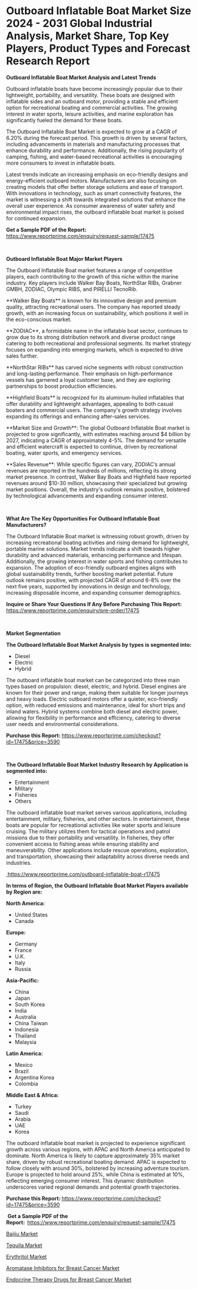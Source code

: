 <p><h1>Outboard Inflatable Boat Market Size 2024 - 2031 Global Industrial Analysis, Market Share, Top Key Players, Product Types and Forecast Research Report</h1></p><p><strong>Outboard Inflatable Boat Market Analysis and Latest Trends</strong></p>
<p><p>Outboard inflatable boats have become increasingly popular due to their lightweight, portability, and versatility. These boats are designed with inflatable sides and an outboard motor, providing a stable and efficient option for recreational boating and commercial activities. The growing interest in water sports, leisure activities, and marine exploration has significantly fueled the demand for these boats. </p><p>The Outboard Inflatable Boat Market is expected to grow at a CAGR of 6.20% during the forecast period. This growth is driven by several factors, including advancements in materials and manufacturing processes that enhance durability and performance. Additionally, the rising popularity of camping, fishing, and water-based recreational activities is encouraging more consumers to invest in inflatable boats. </p><p>Latest trends indicate an increasing emphasis on eco-friendly designs and energy-efficient outboard motors. Manufacturers are also focusing on creating models that offer better storage solutions and ease of transport. With innovations in technology, such as smart connectivity features, the market is witnessing a shift towards integrated solutions that enhance the overall user experience. As consumer awareness of water safety and environmental impact rises, the outboard inflatable boat market is poised for continued expansion.</p></p>
<p><strong>Get a Sample PDF of the Report:&nbsp;</strong> <a href="https://www.reportprime.com/enquiry/request-sample/17475?utm_campaign=1159&utm_medium=2&utm_source=Github&utm_content=ia&utm_term=19112024&utm_id=outboard-inflatable-boat">https://www.reportprime.com/enquiry/request-sample/17475</a></p>
<p>&nbsp;</p>
<p><strong>Outboard Inflatable Boat Major Market Players</strong></p>
<p><p>The Outboard Inflatable Boat market features a range of competitive players, each contributing to the growth of this niche within the marine industry. Key players include Walker Bay Boats, NorthStar RIBs, Grabner GMBH, ZODIAC, Olympic RIBS, and PIRELLI TecnoRib. </p><p>**Walker Bay Boats** is known for its innovative design and premium quality, attracting recreational users. The company has reported steady growth, with an increasing focus on sustainability, which positions it well in the eco-conscious market.</p><p>**ZODIAC**, a formidable name in the inflatable boat sector, continues to grow due to its strong distribution network and diverse product range catering to both recreational and professional segments. Its market strategy focuses on expanding into emerging markets, which is expected to drive sales further.</p><p>**NorthStar RIBs** has carved niche segments with robust construction and long-lasting performance. Their emphasis on high-performance vessels has garnered a loyal customer base, and they are exploring partnerships to boost production efficiencies.</p><p>**Highfield Boats** is recognized for its aluminum-hulled inflatables that offer durability and lightweight advantages, appealing to both casual boaters and commercial users. The company's growth strategy involves expanding its offerings and enhancing after-sales services.</p><p>**Market Size and Growth**: The global Outboard Inflatable Boat market is projected to grow significantly, with estimates reaching around $4 billion by 2027, indicating a CAGR of approximately 4-5%. The demand for versatile and efficient watercraft is expected to continue, driven by recreational boating, water sports, and emergency services.</p><p>**Sales Revenue**: While specific figures can vary, ZODIAC’s annual revenues are reported in the hundreds of millions, reflecting its strong market presence. In contrast, Walker Bay Boats and Highfield have reported revenues around $10-30 million, showcasing their specialized but growing market positions. Overall, the industry's outlook remains positive, bolstered by technological advancements and expanding consumer interest.</p></p>
<p>&nbsp;</p>
<p><strong>What Are The Key Opportunities For Outboard Inflatable Boat Manufacturers?</strong></p>
<p><p>The Outboard Inflatable Boat market is witnessing robust growth, driven by increasing recreational boating activities and rising demand for lightweight, portable marine solutions. Market trends indicate a shift towards higher durability and advanced materials, enhancing performance and lifespan. Additionally, the growing interest in water sports and fishing contributes to expansion. The adoption of eco-friendly outboard engines aligns with global sustainability trends, further boosting market potential. Future outlook remains positive, with projected CAGR of around 6-8% over the next five years, supported by innovations in design and technology, increasing disposable income, and expanding consumer demographics.</p></p>
<p><strong>Inquire or Share Your Questions If Any Before Purchasing This Report:</strong> <a href="https://www.reportprime.com/enquiry/pre-order/17475?utm_campaign=1159&utm_medium=2&utm_source=Github&utm_content=ia&utm_term=19112024&utm_id=outboard-inflatable-boat">https://www.reportprime.com/enquiry/pre-order/17475</a></p>
<p>&nbsp;</p>
<p><strong>Market Segmentation</strong></p>
<p><strong>The Outboard Inflatable Boat Market Analysis by types is segmented into:</strong></p>
<p><ul><li>Diesel</li><li>Electric</li><li>Hybrid</li></ul></p>
<p><p>The outboard inflatable boat market can be categorized into three main types based on propulsion: diesel, electric, and hybrid. Diesel engines are known for their power and range, making them suitable for longer journeys and heavy loads. Electric outboard motors offer a quieter, eco-friendly option, with reduced emissions and maintenance, ideal for short trips and inland waters. Hybrid systems combine both diesel and electric power, allowing for flexibility in performance and efficiency, catering to diverse user needs and environmental considerations.</p></p>
<p><strong>Purchase this Report:&nbsp;</strong><a href="https://www.reportprime.com/checkout?id=17475&price=3590&utm_campaign=1159&utm_medium=2&utm_source=Github&utm_content=ia&utm_term=19112024&utm_id=outboard-inflatable-boat">https://www.reportprime.com/checkout?id=17475&price=3590</a></p>
<p>&nbsp;</p>
<p><strong>The Outboard Inflatable Boat Market Industry Research by Application is segmented into:</strong></p>
<p><ul><li>Entertainment</li><li>Military</li><li>Fisheries</li><li>Others</li></ul></p>
<p><p>The outboard inflatable boat market serves various applications, including entertainment, military, fisheries, and other sectors. In entertainment, these boats are popular for recreational activities like water sports and leisure cruising. The military utilizes them for tactical operations and patrol missions due to their portability and versatility. In fisheries, they offer convenient access to fishing areas while ensuring stability and maneuverability. Other applications include rescue operations, exploration, and transportation, showcasing their adaptability across diverse needs and industries.</p></p>
<p><a href="https://www.reportprime.com/outboard-inflatable-boat-r17475?utm_campaign=1159&utm_medium=2&utm_source=Github&utm_content=ia&utm_term=19112024&utm_id=outboard-inflatable-boat">&nbsp;https://www.reportprime.com/outboard-inflatable-boat-r17475</a></p>
<p><strong>In terms of Region, the Outboard Inflatable Boat Market Players available by Region are:</strong></p>
<p>
    <p> <strong> North America: </strong>
        <ul>
            <li>United States</li>
            <li>Canada</li>
        </ul>
        </p> 
    <p> <strong> Europe: </strong>
        <ul>
            <li>Germany</li>
            <li>France</li>
            <li>U.K.</li>
            <li>Italy</li>
            <li>Russia</li>
        </ul>
        </p> 
    <p> <strong> Asia-Pacific: </strong>
        <ul>
            <li>China</li>
            <li>Japan</li>
            <li>South Korea</li>
            <li>India</li>
            <li>Australia</li>
            <li>China Taiwan</li>
            <li>Indonesia</li>
            <li>Thailand</li>
            <li>Malaysia</li>
        </ul>
        </p> 
    <p> <strong> Latin America: </strong>
        <ul>
            <li>Mexico</li>
            <li>Brazil</li>
            <li>Argentina Korea</li>
            <li>Colombia</li>
        </ul>
        </p> 
    <p> <strong> Middle East & Africa: </strong>
        <ul>
            <li>Turkey</li>
            <li>Saudi</li>
            <li>Arabia</li>
            <li>UAE</li>
            <li>Korea</li>
        </ul>
    </p>
    </p>
<p><p>The outboard inflatable boat market is projected to experience significant growth across various regions, with APAC and North America anticipated to dominate. North America is likely to capture approximately 35% market share, driven by robust recreational boating demand. APAC is expected to follow closely with around 30%, bolstered by increasing adventure tourism. Europe is projected to hold around 25%, while China is estimated at 10%, reflecting emerging consumer interest. This dynamic distribution underscores varied regional demands and potential growth trajectories.</p></p>
<p><strong>Purchase this Report: </strong><a href="https://www.reportprime.com/checkout?id=17475&price=3590&utm_campaign=1159&utm_medium=2&utm_source=Github&utm_content=ia&utm_term=19112024&utm_id=outboard-inflatable-boat">https://www.reportprime.com/checkout?id=17475&price=3590</a></p>
<p>&nbsp;<strong>Get a Sample PDF of the Report:&nbsp;&nbsp;</strong><a href="https://www.reportprime.com/enquiry/request-sample/17475?utm_campaign=1159&utm_medium=2&utm_source=Github&utm_content=ia&utm_term=19112024&utm_id=outboard-inflatable-boat">https://www.reportprime.com/enquiry/request-sample/17475</a></p>
<p><strong></strong></p>
<p><p><a href="https://www.linkedin.com/pulse/baijiu-market-outlook-current-assessment-future-projections-9dgve?utm_campaign=1159&utm_medium=2&utm_source=Github&utm_content=ia&utm_term=19112024&utm_id=outboard-inflatable-boat">Baijiu Market</a></p><p><a href="https://www.linkedin.com/pulse/tequila-market-strategic-insights-product-evolution-segmentation-edise?utm_campaign=1159&utm_medium=2&utm_source=Github&utm_content=ia&utm_term=19112024&utm_id=outboard-inflatable-boat">Tequila Market</a></p><p><a href="https://www.linkedin.com/pulse/emerging-opportunities-challenges-global-erythritol-market-p2eqe?utm_campaign=1159&utm_medium=2&utm_source=Github&utm_content=ia&utm_term=19112024&utm_id=outboard-inflatable-boat">Erythritol Market</a></p><p><a href="https://issuu.com/reportprime-2/docs/aromatase-inhibitors-for-breast-can_8a6cc4d838442a?utm_campaign=1159&utm_medium=2&utm_source=Github&utm_content=ia&utm_term=19112024&utm_id=outboard-inflatable-boat">Aromatase Inhibitors for Breast Cancer Market</a></p><p><a href="https://issuu.com/reportprime-2/docs/endocrine-therapy-drugs-for-breast-_66baec1c1019da?utm_campaign=1159&utm_medium=2&utm_source=Github&utm_content=ia&utm_term=19112024&utm_id=outboard-inflatable-boat">Endocrine Therapy Drugs for Breast Cancer Market</a></p></p>